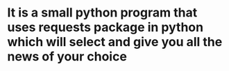 # It is a small python program that uses requests package in python which will select and give you all the news of your choice
